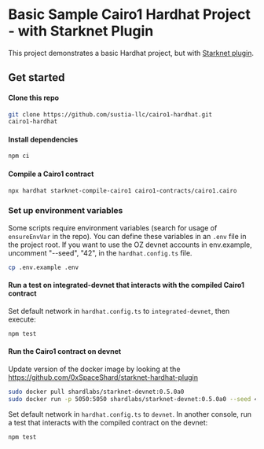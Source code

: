 # Basic Sample Cairo1 Hardhat Project - with Starknet Plugin

This project demonstrates a basic Hardhat project, but with [Starknet plugin](https://github.com/0xSpaceShard/starknet-hardhat-plugin).

## Get started

#### Clone this repo

```bash
git clone https://github.com/sustia-llc/cairo1-hardhat.git
cairo1-hardhat
```

#### Install dependencies

```bash
npm ci
```

#### Compile a Cairo1 contract

```bash
npx hardhat starknet-compile-cairo1 cairo1-contracts/cairo1.cairo
```

### Set up environment variables

Some scripts require environment variables (search for usage of `ensureEnvVar` in the repo). You can define these variables in an `.env` file in the project root. If you want to use the OZ devnet accounts in env.example, uncomment "--seed", "42", in the `hardhat.config.ts` file.

```bash
cp .env.example .env
```

#### Run a test on integrated-devnet that interacts with the compiled Cairo1 contract

Set default network in `hardhat.config.ts` to `integrated-devnet`, then execute:

```bash
npm test
```

#### Run the Cairo1 contract on devnet

Update version of the docker image by looking at the https://github.com/0xSpaceShard/starknet-hardhat-plugin

```bash
sudo docker pull shardlabs/starknet-devnet:0.5.0a0
sudo docker run -p 5050:5050 shardlabs/starknet-devnet:0.5.0a0 --seed 42
```

Set default network in `hardhat.config.ts` to `devnet`. In another console, run a test that interacts with the compiled contract on the devnet:

```bash
npm test
```

